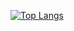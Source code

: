 [![Top Langs](https://github-readme-stats.vercel.app/api/top-langs/?username=anuraghazra&layout=compact)](https://github.com/YukioNakahara/github-readme-stats)
